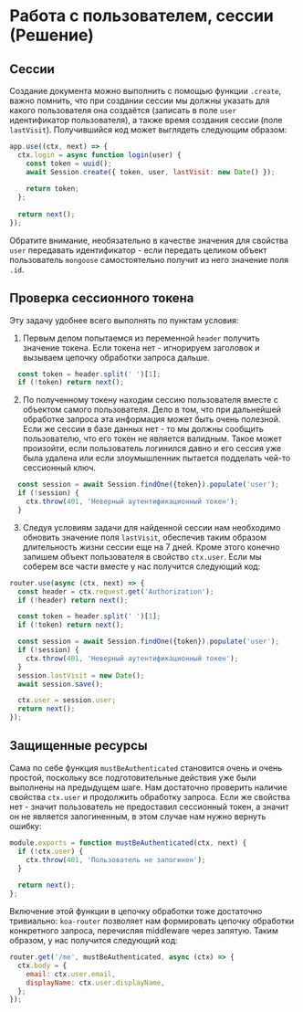 # Работа с пользователем, сессии (Решение)


## Сессии

Создание документа можно выполнить с помощью функции `.create`, важно помнить, что при создании
сессии мы должны указать для какого пользователя она создаётся (записать в поле `user` 
идентификатор пользователя), а также время создания сессии (поле `lastVisit`). Получившийся код 
может выглядеть следующим образом:
```js
app.use((ctx, next) => {
  ctx.login = async function login(user) {
    const token = uuid();
    await Session.create({ token, user, lastVisit: new Date() });
    
    return token;
  };
  
  return next();
});
```
Обратите внимание, необязательно в качестве значения для свойства `user` передавать идентификатор -
если передать целиком объект пользователь `mongoose` самостоятельно получит из него значение поля 
`.id`.


## Проверка сессионного токена

Эту задачу удобнее всего выполнять по пунктам условия:
1. Первым делом попытаемся из переменной `header` получить значение токена. Если токена нет - 
игнорируем заголовок и вызываем цепочку обработки запроса дальше.
```js
  const token = header.split(' ')[1];
  if (!token) return next();
```
2. По полученному токену находим сессию пользователя вместе с объектом самого пользователя. Дело в 
том, что при дальнейшей обработке запроса эта информация может быть очень полезной. Если же сессии в
базе данных нет - то мы должны сообщить пользователю, что его токен не является валидным. Такое 
может произойти, если пользователь логинился давно и его сессия уже была удалена или если 
злоумышленник пытается подделать чей-то сессионный ключ. 
```js
  const session = await Session.findOne({token}).populate('user');
  if (!session) {
    ctx.throw(401, 'Неверный аутентификационный токен');
  }
```
3. Следуя условиям задачи для найденной сессии нам необходимо обновить значение поля `lastVisit`,
обеспечив таким образом длительность жизни сессии еще на 7 дней. Кроме этого конечно запишем объект
пользователя в свойство `ctx.user`. Если мы соберем все части вместе у нас получится следующий код:
```js
router.use(async (ctx, next) => {
  const header = ctx.request.get('Authorization');
  if (!header) return next();

  const token = header.split(' ')[1];
  if (!token) return next();

  const session = await Session.findOne({token}).populate('user');
  if (!session) {
    ctx.throw(401, 'Неверный аутентификационный токен');
  }
  session.lastVisit = new Date();
  await session.save();

  ctx.user = session.user;
  return next();
});
```


## Защищенные ресурсы

Сама по себе функция `mustBeAuthenticated` становится очень и очень простой, поскольку все 
подготовительные действия уже были выполнены на предыдущем шаге. Нам достаточно проверить наличие
свойства `ctx.user` и продолжить обработку запроса. Если же свойства нет - значит пользователь не 
предоставил сессионный токен, а значит он не является залогиненным, в этом случае нам нужно вернуть
ошибку:
```js
module.exports = function mustBeAuthenticated(ctx, next) {
  if (!ctx.user) {
    ctx.throw(401, 'Пользователь не залогинен');
  }
  
  return next();
};
```

Включение этой функции в цепочку обработки тоже достаточно тривиально: `koa-router` позволяет нам 
формировать цепочку обработки конкретного запроса, перечисляя middleware через запятую. Таким 
образом, у нас получится следующий код:
```js
router.get('/me', mustBeAuthenticated, async (ctx) => {
  ctx.body = {
    email: ctx.user.email,
    displayName: ctx.user.displayName,
  };
});
``` 
